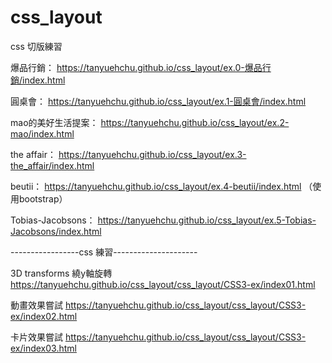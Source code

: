 # css_layout
css 切版練習
<!--  -->
爆品行銷： https://tanyuehchu.github.io/css_layout/ex.0-爆品行銷/index.html
<!--  -->
圓桌會： https://tanyuehchu.github.io/css_layout/ex.1-圓桌會/index.html
<!--  -->
mao的美好生活提案： https://tanyuehchu.github.io/css_layout/ex.2-mao/index.html
<!--  -->
the affair： https://tanyuehchu.github.io/css_layout/ex.3-the_affair/index.html
<!--  -->
beutii： https://tanyuehchu.github.io/css_layout/ex.4-beutii/index.html （使用bootstrap）
<!--  -->
Tobias-Jacobsons： https://tanyuehchu.github.io/css_layout/ex.5-Tobias-Jacobsons/index.html
<!--  -->
<!--  -->
 -----------------css 練習--------------------- 
<!--  -->
<!--  -->
3D transforms 繞y軸旋轉
https://tanyuehchu.github.io/css_layout/css_layout/CSS3-ex/index01.html

動畫效果嘗試
https://tanyuehchu.github.io/css_layout/css_layout/CSS3-ex/index02.html

卡片效果嘗試
https://tanyuehchu.github.io/css_layout/css_layout/CSS3-ex/index03.html
